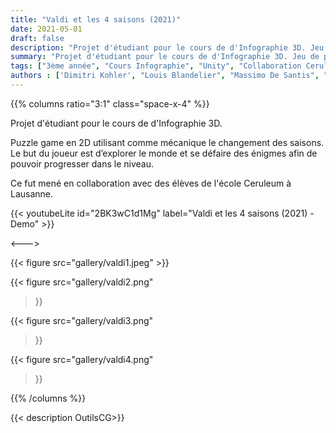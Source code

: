 ```yaml
---
title: "Valdi et les 4 saisons (2021)"
date: 2021-05-01
draft: false
description: "Projet d'étudiant pour le cours de d'Infographie 3D. Jeu de plateforme 2D réalisé avec Unity."
summary: "Projet d'étudiant pour le cours de d'Infographie 3D. Jeu de plateforme 2D réalisé avec Unity"
tags: ["3ème année", "Cours Infographie", "Unity", "Collaboration Ceruleum"]
authors : ['Dimitri Kohler', "Louis Blandelier", "Massimo De Santis", "Julien Dos Santos Ferreira"]
---
```


{{% columns ratio="3:1" class="space-x-4" %}} <!-- begin columns block -->

Projet d'étudiant pour le cours de d'Infographie 3D.

Puzzle game en 2D utilisant comme mécanique le changement des saisons. Le but du joueur est d’explorer le monde et se défaire des énigmes afin
de pouvoir progresser dans le niveau.

Ce fut mené en collaboration avec des élèves de l'école Ceruleum à Lausanne.

{{< youtubeLite id="2BK3wC1d1Mg" label="Valdi et les 4 saisons (2021) - Demo" >}}

<---> <!-- magic separator, between columns -->

<div class="[&>figure]:my-4">
{{< figure
src="gallery/valdi1.jpeg"
>}}

{{< figure
src="gallery/valdi2.png"
>}}

{{< figure
src="gallery/valdi3.png"
>}}

{{< figure
src="gallery/valdi4.png"
>}}
</div>

{{% /columns %}}

{{< description OutilsCG>}}
